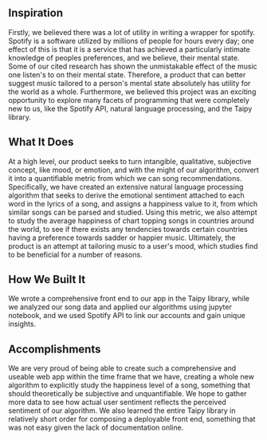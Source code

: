 
## Inspiration
Firstly, we believed there was a lot of utility in writing a wrapper for spotify. Spotify is a software utilized by millions of people for hours every day; one effect of this is that it is a service that has achieved a particularly intimate knowledge of peoples preferences, and we believe, their mental state. Some of our cited research has shown the unmistakable effect of the music one listen's to on their mental state. Therefore, a product that can better suggest music tailored to a person's mental state absolutely has utility for the world as a whole.
Furthermore, we believed this project was an exciting opportunity to explore many facets of programming that were completely new to us, like the Spotify API, natural language processing, and the Taipy library.

## What It Does
At a high level, our product seeks to turn intangible, qualitative, subjective concept, like mood, or emotion, and with the might of our algorithm, convert it into a quantifiable metric from which we can song recommendations. Specifically, we have created an extensive natural language processing algorithm that seeks to derive the emotional sentiment attached to each word in the lyrics of a song, and assigns a happiness value to it, from which similar songs can be parsed and studied. Using this metric, we also attempt to study the average happiness of chart topping songs in countries around the world, to see if there exists any tendencies towards certain countries having a preference towards sadder or happier music. Ultimately, the product is an attempt at tailoring music to a user's mood, which studies find to be beneficial for a number of reasons.

## How We Built It
We wrote a comprehensive front end to our app in the Taipy library, while we analyzed our song data and applied our algorithms using jupyter notebook, and we used Spotify API to link our accounts and gain unique insights.

## Accomplishments
We are very proud of being able to create such a comprehensive and useable web app within the time frame that we have, creating a whole new algorithm to explicitly study the happiness level of a song, something that should theoretically be subjective and unquantifiable. We hope to gather more data to see how actual user sentiment reflects the perceived sentiment of our algorithm.
We also learned the entire Taipy library in relatively short order for composing a deployable front end, something that was not easy given the lack of documentation online.
